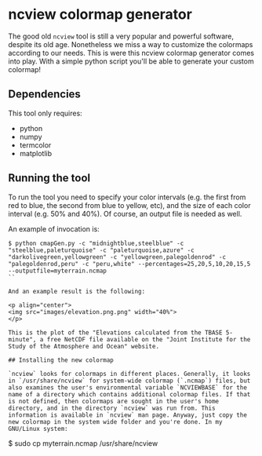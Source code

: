 # ncview colormap generator

The good old `ncview` tool is still a very popular and powerful
software, despite its old age. Nonetheless we miss a way to customize
the colormaps according to our needs. This is were this ncview
colormap generator comes into play. With a simple python script you'll
be able to generate your custom colormap!

## Dependencies

This tool only requires:
- python
- numpy
- termcolor
- matplotlib

## Running the tool

To run the tool you need to specify your color intervals (e.g. the first from red to blue, the second from blue to yellow, etc), and the size of each color interval (e.g. 50% and 40%). Of course, an output file is needed as well.

An example of invocation is:

```
$ python cmapGen.py -c "midnightblue,steelblue" -c "steelblue,paleturquoise" -c "paleturquoise,azure" -c "darkolivegreen,yellowgreen" -c "yellowgreen,palegoldenrod" -c "palegoldenrod,peru" -c "peru,white" --percentages=25,20,5,10,20,15,5 --outputfile=myterrain.ncmap
``

And an example result is the following:

<p align="center">
<img src="images/elevation.png.png" width="40%">
</p>

This is the plot of the "Elevations calculated from the TBASE 5-minute", a free NetCDF file available on the "Joint Institute for the Study of the Atmosphere and Ocean" website.

## Installing the new colormap

`ncview` looks for colormaps in different places. Generally, it looks in `/usr/share/ncview` for system-wide colormap (`.ncmap`) files, but also examines the user's environmental variable `NCVIEWBASE` for the name of a directory which contains additional colormap files. If that is not defined, then colormaps are sought in the user's home directory, and in the directory `ncview` was run from. This information is available in `ncview` man page. Anyway, just copy the new colormap in the system wide folder and you're done. In my GNU/Linux system:

```
$ sudo cp myterrain.ncmap /usr/share/ncview
```